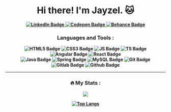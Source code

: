 <div id="header" align="center">
<!--  <img src="https://media4.giphy.com/media/3o85xyGspig9UUbHc4/giphy.gif?cid=790b7611e835d53430a0ab12e7884e5849c4b4070102651c&rid=giphy.gif&ct=g" width="150"> -->
 <div id="badges">
 <h1><b>Hi there! I'm Jayzel. 🐱<b></h1>
  <a href="https://www.linkedin.com/in/jayzel-ann-g-202aa8202/">
    <img src="https://img.shields.io/badge/LinkedIn-blue?style=for-the-badge&logo=linkedin&logoColor=white"  alt="LinkedIn Badge"/>
  </a>
  <a href="your-codepen-URL">
    <img src="https://img.shields.io/badge/Codepen-yellow?style=for-the-badge&logo=codepen&logoColor=white" alt="Codepen Badge"/>
  </a>
  <a href="your-tbehance-URL">
    <img src="https://img.shields.io/badge/Behance-gray?style=for-the-badge&logo=behance&logoColor=white" alt="Behance Badge"/>
  </a>
</div>
  
### <b> Languages and Tools <b> :

<div>
 <img src="https://img.shields.io/badge/HTML5-orange?style=for-the-badge&logo=html5&logoColor=white"  alt="HTML5 Badge"/>
 <img src="https://img.shields.io/badge/CSS3-blue?style=for-the-badge&logo=css3&logoColor=white"  alt="CSS3 Badge"/>
 <img src="https://img.shields.io/badge/Javascript-yellow?style=for-the-badge&logo=javascript&logoColor=white"  alt="JS Badge"/>
 <img src="https://img.shields.io/badge/Typescript-blue?style=for-the-badge&logo=typescript&logoColor=white"  alt="TS Badge"/>
 <img src="https://img.shields.io/badge/Angular-red?style=for-the-badge&logo=angular&logoColor=white"  alt="Angular Badge"/>
 <img src="https://img.shields.io/badge/React-blue?style=for-the-badge&logo=react&logoColor=white"  alt="React Badge"/>
 <br>
 <img src="https://img.shields.io/badge/Java-yellow?style=for-the-badge&logo=java8&logoColor=white"  alt="Java Badge"/>
 <img src="https://img.shields.io/badge/Spring-green?style=for-the-badge&logo=spring&logoColor=white"  alt="Spring Badge"/>
 <img src="https://img.shields.io/badge/MySQL-blue?style=for-the-badge&logo=spring&logoColor=white"  alt="MySQL Badge"/>
 <img src="https://img.shields.io/badge/Git-red?style=for-the-badge&logo=git&logoColor=white"  alt="Git Badge"/>
 <img src="https://img.shields.io/badge/Gitlab-orange?style=for-the-badge&logo=gitlab&logoColor=white"  alt="Gitlab Badge"/>
 <img src="https://img.shields.io/badge/Github-gray?style=for-the-badge&logo=github&logoColor=white"  alt="Github Badge"/>
</div>

<hr>

<!-- <img src="https://media3.giphy.com/media/cEnL5xAQZINAk/giphy.gif?cid=790b7611997884811f0413e34670af9057bf8829ee266b10&rid=giphy.gif&ct=g">

<img src="https://media0.giphy.com/media/CjgNRG8CufDwA83jB6/giphy.gif?cid=ecf05e47py7rs2jsnirqk4rvs4ppuyufjbzmhgye8jpji3y9&rid=giphy.gif&ct=g"> -->

### <b>🔥 My Stats : </b>

<a href="https://git.io/streak-stats"><img src="https://github-readme-streak-stats.herokuapp.com?user=jzlvibora&theme=tokyonight"/></a>

[![Top Langs](https://github-readme-stats.vercel.app/api/top-langs/?username=jzlvibora&layout=compact&theme=tokyonight)](https://github.com/jzlvibora/github-readme-stats)
</div>
